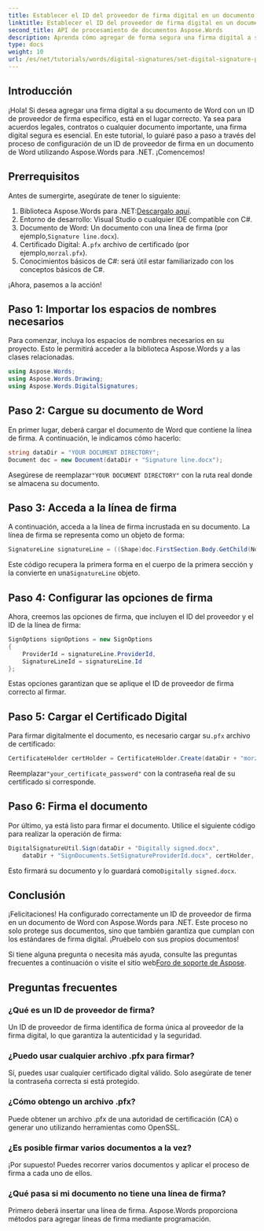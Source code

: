 ```yaml
---
title: Establecer el ID del proveedor de firma digital en un documento de Word
linktitle: Establecer el ID del proveedor de firma digital en un documento de Word
second_title: API de procesamiento de documentos Aspose.Words
description: Aprenda cómo agregar de forma segura una firma digital a sus documentos de Word con un ID de proveedor de firma específico usando Aspose.Words para .NET.
type: docs
weight: 10
url: /es/net/tutorials/words/digital-signatures/set-digital-signature-provider-id/
---
```

## Introducción

¡Hola! Si desea agregar una firma digital a su documento de Word con un ID de proveedor de firma específico, está en el lugar correcto. Ya sea para acuerdos legales, contratos o cualquier documento importante, una firma digital segura es esencial. En este tutorial, lo guiaré paso a paso a través del proceso de configuración de un ID de proveedor de firma en un documento de Word utilizando Aspose.Words para .NET. ¡Comencemos!

## Prerrequisitos

Antes de sumergirte, asegúrate de tener lo siguiente:

1.  Biblioteca Aspose.Words para .NET:[Descargalo aquí](https://releases.aspose.com/words/net/).
2. Entorno de desarrollo: Visual Studio o cualquier IDE compatible con C#.
3.  Documento de Word: Un documento con una línea de firma (por ejemplo,`Signature line.docx`).
4.  Certificado Digital: A`.pfx` archivo de certificado (por ejemplo,`morzal.pfx`).
5. Conocimientos básicos de C#: será útil estar familiarizado con los conceptos básicos de C#.

¡Ahora, pasemos a la acción!

## Paso 1: Importar los espacios de nombres necesarios

Para comenzar, incluya los espacios de nombres necesarios en su proyecto. Esto le permitirá acceder a la biblioteca Aspose.Words y a las clases relacionadas.

```csharp
using Aspose.Words;
using Aspose.Words.Drawing;
using Aspose.Words.DigitalSignatures;
```

## Paso 2: Cargue su documento de Word

En primer lugar, deberá cargar el documento de Word que contiene la línea de firma. A continuación, le indicamos cómo hacerlo:

```csharp
string dataDir = "YOUR DOCUMENT DIRECTORY";
Document doc = new Document(dataDir + "Signature line.docx");
```

 Asegúrese de reemplazar`"YOUR DOCUMENT DIRECTORY"` con la ruta real donde se almacena su documento.

## Paso 3: Acceda a la línea de firma

A continuación, acceda a la línea de firma incrustada en su documento. La línea de firma se representa como un objeto de forma:

```csharp
SignatureLine signatureLine = ((Shape)doc.FirstSection.Body.GetChild(NodeType.Shape, 0, true)).SignatureLine;
```

 Este código recupera la primera forma en el cuerpo de la primera sección y la convierte en una`SignatureLine` objeto.

## Paso 4: Configurar las opciones de firma

Ahora, creemos las opciones de firma, que incluyen el ID del proveedor y el ID de la línea de firma:

```csharp
SignOptions signOptions = new SignOptions
{
    ProviderId = signatureLine.ProviderId,
    SignatureLineId = signatureLine.Id
};
```

Estas opciones garantizan que se aplique el ID de proveedor de firma correcto al firmar.

## Paso 5: Cargar el Certificado Digital

 Para firmar digitalmente el documento, es necesario cargar su`.pfx` archivo de certificado:

```csharp
CertificateHolder certHolder = CertificateHolder.Create(dataDir + "morzal.pfx", "your_certificate_password");
```

 Reemplazar`"your_certificate_password"` con la contraseña real de su certificado si corresponde.

## Paso 6: Firma el documento

Por último, ya está listo para firmar el documento. Utilice el siguiente código para realizar la operación de firma:

```csharp
DigitalSignatureUtil.Sign(dataDir + "Digitally signed.docx",
    dataDir + "SignDocuments.SetSignatureProviderId.docx", certHolder, signOptions);
```

 Esto firmará su documento y lo guardará como`Digitally signed.docx`.

## Conclusión

¡Felicitaciones! Ha configurado correctamente un ID de proveedor de firma en un documento de Word con Aspose.Words para .NET. Este proceso no solo protege sus documentos, sino que también garantiza que cumplan con los estándares de firma digital. ¡Pruébelo con sus propios documentos!

 Si tiene alguna pregunta o necesita más ayuda, consulte las preguntas frecuentes a continuación o visite el sitio web[Foro de soporte de Aspose](https://forum.aspose.com/c/words/8).

## Preguntas frecuentes

### ¿Qué es un ID de proveedor de firma?

Un ID de proveedor de firma identifica de forma única al proveedor de la firma digital, lo que garantiza la autenticidad y la seguridad.

### ¿Puedo usar cualquier archivo .pfx para firmar?

Sí, puedes usar cualquier certificado digital válido. Solo asegúrate de tener la contraseña correcta si está protegido.

### ¿Cómo obtengo un archivo .pfx?

Puede obtener un archivo .pfx de una autoridad de certificación (CA) o generar uno utilizando herramientas como OpenSSL.

### ¿Es posible firmar varios documentos a la vez?

¡Por supuesto! Puedes recorrer varios documentos y aplicar el proceso de firma a cada uno de ellos.

### ¿Qué pasa si mi documento no tiene una línea de firma?

Primero deberá insertar una línea de firma. Aspose.Words proporciona métodos para agregar líneas de firma mediante programación.